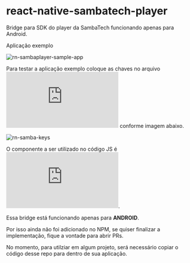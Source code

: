 
# react-native-sambatech-player
Bridge para SDK do player da SambaTech funcionando apenas para Android.

Aplicação exemplo

![rn-sambaplayer-sample-app](https://user-images.githubusercontent.com/5554854/126212673-8e188405-d628-4c5f-836f-f4b98a9a46a5.jpg)



Para testar a aplicação exemplo coloque as chaves no arquivo ![SampleApp.js](https://github.com/juliancorrea/react-native-sambatech/blob/main/SampleApp.js) conforme imagem abaixo.

![rn-samba-keys](https://user-images.githubusercontent.com/5554854/126213036-1dade5f0-bda7-40e1-a754-bacb15dab451.png)

O componente a ser utilizado no código JS é ![SambaPlayerView](https://github.com/juliancorrea/react-native-sambatech/blob/main/SambaPlayerView.js).

Essa bridge está funcionando apenas para **ANDROID**.

Por isso ainda não foi adicionado no NPM, se quiser finalizar a implementação, fique a vontade para abrir PRs.

No momento, para utilziar em algum projeto, será necessário copiar o código desse repo para dentro de sua aplicação.
